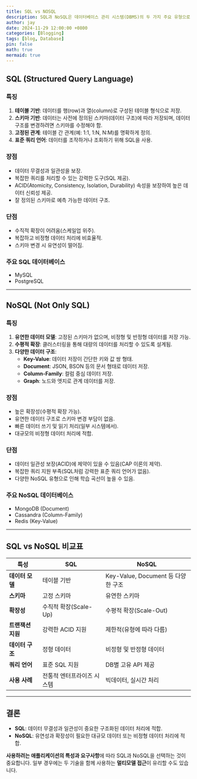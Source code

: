 ```yaml
---
title: SQL vs NOSQL
description: SQL과 NoSQL은 데이터베이스 관리 시스템(DBMS)의 두 가지 주요 유형으로, 데이터 저장 및 관리 방식에 따라 구분됩니다.
author: jay
date: 2024-11-29 12:00:00 +0800
categories: [Blogging]
tags: [blog, Database]
pin: false
math: true
mermaid: true
---
```


## **SQL (Structured Query Language)**

### **특징**
1. **테이블 기반**: 데이터를 행(row)과 열(column)로 구성된 테이블 형식으로 저장.
2. **스키마 기반**: 데이터는 사전에 정의된 스키마(데이터 구조)에 따라 저장되며, 데이터 구조를 변경하려면 스키마를 수정해야 함.
3. **고정된 관계**: 테이블 간 관계(예: 1:1, 1:N, N:M)를 명확하게 정의.
4. **표준 쿼리 언어**: 데이터를 조작하거나 조회하기 위해 SQL을 사용.

### **장점**
- 데이터 무결성과 일관성을 보장.
- 복잡한 쿼리를 처리할 수 있는 강력한 도구(SQL 제공).
- ACID(Atomicity, Consistency, Isolation, Durability) 속성을 보장하여 높은 데이터 신뢰성 제공.
- 잘 정의된 스키마로 예측 가능한 데이터 구조.

### **단점**
- 수직적 확장이 어려움(스케일업 위주).
- 복잡하고 비정형 데이터 처리에 비효율적.
- 스키마 변경 시 유연성이 떨어짐.

### **주요 SQL 데이터베이스**
- MySQL
- PostgreSQL

---

## **NoSQL (Not Only SQL)**

### **특징**
1. **유연한 데이터 모델**: 고정된 스키마가 없으며, 비정형 및 반정형 데이터를 저장 가능.
2. **수평적 확장**: 클러스터링을 통해 대량의 데이터를 처리할 수 있도록 설계됨.
3. **다양한 데이터 구조**:
   - **Key-Value**: 데이터 저장이 간단한 키와 값 쌍 형태.
   - **Document**: JSON, BSON 등의 문서 형태로 데이터 저장.
   - **Column-Family**: 컬럼 중심 데이터 저장.
   - **Graph**: 노드와 엣지로 관계 데이터를 저장.

### **장점**
- 높은 확장성(수평적 확장 가능).
- 유연한 데이터 구조로 스키마 변경 부담이 없음.
- 빠른 데이터 쓰기 및 읽기 처리(일부 시스템에서).
- 대규모의 비정형 데이터 처리에 적합.

### **단점**
- 데이터 일관성 보장(ACID)에 제약이 있을 수 있음(CAP 이론의 제약).
- 복잡한 쿼리 지원 부족(SQL처럼 강력한 표준 쿼리 언어가 없음).
- 다양한 NoSQL 유형으로 인해 학습 곡선이 높을 수 있음.

### **주요 NoSQL 데이터베이스**
- MongoDB (Document)
- Cassandra (Column-Family)
- Redis (Key-Value)

---

## **SQL vs NoSQL 비교표**

| 특성               | SQL                              | NoSQL                           |
|--------------------|----------------------------------|---------------------------------|
| **데이터 모델**      | 테이블 기반                      | Key-Value, Document 등 다양한 구조 |
| **스키마**          | 고정 스키마                     | 유연한 스키마                   |
| **확장성**          | 수직적 확장(Scale-Up)            | 수평적 확장(Scale-Out)          |
| **트랜잭션 지원**    | 강력한 ACID 지원                | 제한적(유형에 따라 다름)         |
| **데이터 구조**      | 정형 데이터                     | 비정형 및 반정형 데이터          |
| **쿼리 언어**        | 표준 SQL 지원                   | DB별 고유 API 제공              |
| **사용 사례**        | 전통적 엔터프라이즈 시스템       | 빅데이터, 실시간 처리           |

---

## **결론**
- **SQL**: 데이터 무결성과 일관성이 중요한 구조화된 데이터 처리에 적합.
- **NoSQL**: 유연성과 확장성이 필요한 대규모 데이터 또는 비정형 데이터 처리에 적합.

**사용하려는 애플리케이션의 특성과 요구사항**에 따라 SQL과 NoSQL을 선택하는 것이 중요합니다. 일부 경우에는 두 기술을 함께 사용하는 **멀티모델 접근**이 유리할 수도 있습니다.
